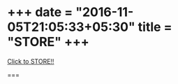 +++
date = "2016-11-05T21:05:33+05:30"
title = "STORE"
+++
===

[Click to STORE!!](https://payhip.com/kug/music/)

===
